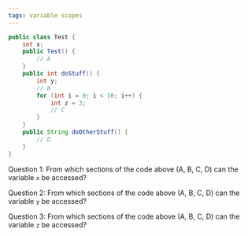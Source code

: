 ```yaml
---
tags: variable scopes
---
```


```java
public class Test {
    int x;
    public Test() {
        // A
    }
    public int doStuff() {
        int y;
        // B
        for (int i = 0; i < 10; i++) {
            int z = 3;
            // C
        }
    }
    public String doOtherStuff() {
        // D
    }
}
```

Question 1: From which sections of the code above (A, B, C, D) can the variable `x` be accessed? 

Question 2: From which sections of the code above (A, B, C, D) can the variable `y` be accessed? 

Question 3: From which sections of the code above (A, B, C, D) can the variable `z` be accessed? 